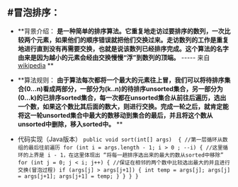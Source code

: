 #冒泡排序：
---
* **背景介绍： **是一种简单的排序算法。它重复地走访过要排序的数列，一次比较两个元素，如果他们的顺序错误就把他们交换过来。走访数列的工作是重复地进行直到没有再需要交换，也就是说该数列已经排序完成。这个算法的名字由来是因为越小的元素会经由交换慢慢“浮”到数列的顶端。** ----- 来自 [wikipedia](https://zh.wikipedia.org/wiki/%E5%86%92%E6%B3%A1%E6%8E%92%E5%BA%8F)  **
* **算法规则： **由于算法每次都将一个最大的元素往上冒，我们可以将待排序集合(0...n)看成两部分，一部分为(k..n)的待排序unsorted集合，另一部分为(0...k)的已排序sorted集合，每一次都在unsorted集合从前往后遍历，选出一个数，如果这个数比其后面的数大，则进行交换。完成一轮之后，就肯定能将这一轮unsorted集合中最大的数移动到集合的最后，并且将这个数从unsorted中删除，移入sorted中。** **

* 代码实现（Java版本）
        ``public void sort(int[] args) 
        {
        	//第一层循环从数组的最后往前遍历
    		for (int i = args.length - 1; i > 0 ; --i) {
                //这里循环的上界是 i - 1，在这里体现出 “将每一趟排序选出来的最大的数从sorted中移除”
    			for (int j = 0; j < i; j++) {
                    //保证在相邻的两个数中比较选出最大的并且进行交换(冒泡过程)
    				if (args[j] > args[j+1]) {
    					int temp = args[j];
    					args[j] = args[j+1];
    					args[j+1] = temp;
    				}
    			}
    		}
	    }``
